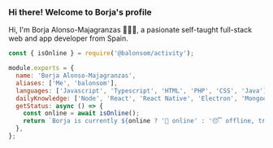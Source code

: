 ### Hi there! Welcome to Borja's profile
Hi, I'm Borja Alonso-Majagranzas 🙋🏻‍♂️, a pasionate self-taught full-stack web and app developer from Spain.

```js
const { isOnline } = require('@balonsom/activity');

module.exports = {
  name: 'Borja Alonso-Majagranzas',
  aliases: ['Me', 'balonsom'],
  languages: ['Javascript', 'Typescript', 'HTML', 'PHP', 'CSS', 'Java'],
  dailyKnowledge: ['Node', 'React', 'React Native', 'Electron', 'Mongoose', 'GraphQL', 'Express', 'Laravel'],
  getStatus: async () => {
    const online = await isOnline();
    return `Borja is currently ${online ? '👀 online' : '😴 offline, try to reach him through balonso@hubenue.com'}`;
  },
};
```

<!--
**balonsom/balonsom** is a ✨ _special_ ✨ repository because its `README.md` (this file) appears on your GitHub profile.

Here are some ideas to get you started:

- 🔭 I’m currently working on ...
- 🌱 I’m currently learning ...
- 👯 I’m looking to collaborate on ...
- 🤔 I’m looking for help with ...
- 💬 Ask me about ...
- 📫 How to reach me: ...
- 😄 Pronouns: ...
- ⚡ Fun fact: ...
-->
